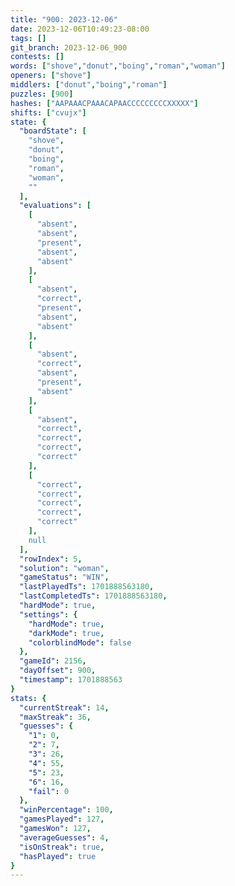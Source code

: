 ```yaml
---
title: "900: 2023-12-06"
date: 2023-12-06T10:49:23-08:00
tags: []
git_branch: 2023-12-06_900
contests: []
words: ["shove","donut","boing","roman","woman"]
openers: ["shove"]
middlers: ["donut","boing","roman"]
puzzles: [900]
hashes: ["AAPAAACPAAACAPAACCCCCCCCCXXXXX"]
shifts: ["cvujx"]
state: {
  "boardState": [
    "shove",
    "donut",
    "boing",
    "roman",
    "woman",
    ""
  ],
  "evaluations": [
    [
      "absent",
      "absent",
      "present",
      "absent",
      "absent"
    ],
    [
      "absent",
      "correct",
      "present",
      "absent",
      "absent"
    ],
    [
      "absent",
      "correct",
      "absent",
      "present",
      "absent"
    ],
    [
      "absent",
      "correct",
      "correct",
      "correct",
      "correct"
    ],
    [
      "correct",
      "correct",
      "correct",
      "correct",
      "correct"
    ],
    null
  ],
  "rowIndex": 5,
  "solution": "woman",
  "gameStatus": "WIN",
  "lastPlayedTs": 1701888563180,
  "lastCompletedTs": 1701888563180,
  "hardMode": true,
  "settings": {
    "hardMode": true,
    "darkMode": true,
    "colorblindMode": false
  },
  "gameId": 2156,
  "dayOffset": 900,
  "timestamp": 1701888563
}
stats: {
  "currentStreak": 14,
  "maxStreak": 36,
  "guesses": {
    "1": 0,
    "2": 7,
    "3": 26,
    "4": 55,
    "5": 23,
    "6": 16,
    "fail": 0
  },
  "winPercentage": 100,
  "gamesPlayed": 127,
  "gamesWon": 127,
  "averageGuesses": 4,
  "isOnStreak": true,
  "hasPlayed": true
}
---
```

<!-- more -->
